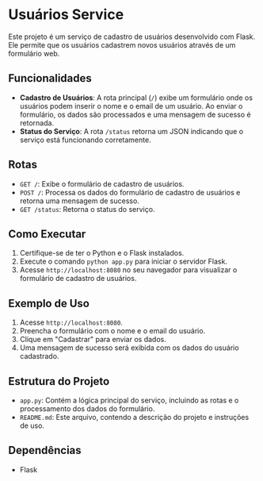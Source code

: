 # Usuários Service

Este projeto é um serviço de cadastro de usuários desenvolvido com Flask. Ele permite que os usuários cadastrem novos usuários através de um formulário web.

## Funcionalidades

- **Cadastro de Usuários**: A rota principal (`/`) exibe um formulário onde os usuários podem inserir o nome e o email de um usuário. Ao enviar o formulário, os dados são processados e uma mensagem de sucesso é retornada.
- **Status do Serviço**: A rota `/status` retorna um JSON indicando que o serviço está funcionando corretamente.

## Rotas

- `GET /`: Exibe o formulário de cadastro de usuários.
- `POST /`: Processa os dados do formulário de cadastro de usuários e retorna uma mensagem de sucesso.
- `GET /status`: Retorna o status do serviço.

## Como Executar

1. Certifique-se de ter o Python e o Flask instalados.
2. Execute o comando `python app.py` para iniciar o servidor Flask.
3. Acesse `http://localhost:8080` no seu navegador para visualizar o formulário de cadastro de usuários.

## Exemplo de Uso

1. Acesse `http://localhost:8080`.
2. Preencha o formulário com o nome e o email do usuário.
3. Clique em "Cadastrar" para enviar os dados.
4. Uma mensagem de sucesso será exibida com os dados do usuário cadastrado.

## Estrutura do Projeto

- `app.py`: Contém a lógica principal do serviço, incluindo as rotas e o processamento dos dados do formulário.
- `README.md`: Este arquivo, contendo a descrição do projeto e instruções de uso.

## Dependências

- Flask



